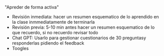 "Apreder de forma activa"

- Revisión inmediata: hacer un resumen esquematico de lo aprendido en la clase inmmediatamente de terminarla
- Revisión previa: 5-10 min antes hacer un resumen esquematico de lo que recuerdo, si no recuerdo revisar todo
- Chat GPT: Usarlo para gestionar cuestionarios de 30 preguntasy responderlas pidiendo el feedback
- Toogles 
